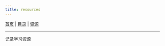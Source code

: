 ```yaml
---
title: resources
---
```


[首页](/) | [目录]({{site.baseurl}}) | [资源]({{site.baseurl}}/resources)

---

记录学习资源
